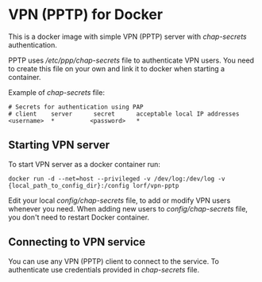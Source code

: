 # VPN (PPTP) for Docker

This is a docker image with simple VPN (PPTP) server with _chap-secrets_ authentication.

PPTP uses _/etc/ppp/chap-secrets_ file to authenticate VPN users.
You need to create this file on your own and link it to docker when starting a container.

Example of _chap-secrets_ file:

````
# Secrets for authentication using PAP
# client    server      secret      acceptable local IP addresses
<username>  *          <password>   *
````


## Starting VPN server

To start VPN server as a docker container run:

````
docker run -d --net=host --privileged -v /dev/log:/dev/log -v {local_path_to_config_dir}:/config lorf/vpn-pptp
````

Edit your local _config/chap-secrets_ file, to add or modify VPN users whenever you need.
When adding new users to _config/chap-secrets_ file, you don't need to restart Docker container.

## Connecting to VPN service
You can use any VPN (PPTP) client to connect to the service.
To authenticate use credentials provided in _chap-secrets_ file.
